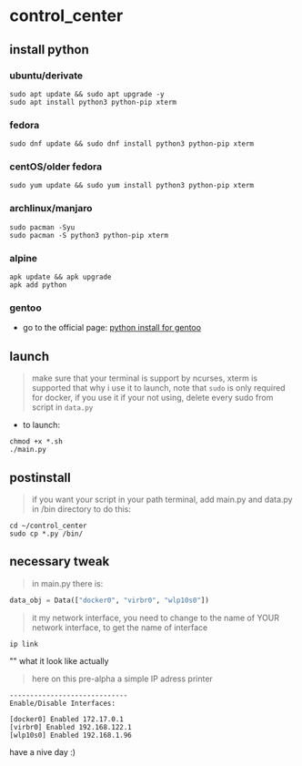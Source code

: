 # control_center

## install python

### ubuntu/derivate

```fish
sudo apt update && sudo apt upgrade -y
sudo apt install python3 python-pip xterm
```
### fedora

```fish
sudo dnf update && sudo dnf install python3 python-pip xterm
```

### centOS/older fedora

```fish
sudo yum update && sudo yum install python3 python-pip xterm
```

### archlinux/manjaro

```fish
sudo pacman -Syu
sudo pacman -S python3 python-pip xterm
```

### alpine

```fish
apk update && apk upgrade
apk add python
```

### gentoo
- go to the official page: [python install for gentoo](https://wiki.gentoo.org/wiki/Python)

## launch
> make sure that your terminal is support by ncurses, xterm is supported that why i use it
to launch, note that `sudo` is only required for docker, if you use it
if your not using, delete every sudo from script in `data.py`

- to launch:
```fish
chmod +x *.sh
./main.py
```

## postinstall
> if you want your script in your path terminal, add main.py and data.py in /bin directory
to do this:
```fish
cd ~/control_center
sudo cp *.py /bin/
```

## necessary tweak
> in main.py there is:
 
```python
data_obj = Data(["docker0", "virbr0", "wlp10s0"])
```

> it my network interface, you need to change to the name of YOUR network interface, to get the name of interface
```fish
ip link
```

"" what it look like actually
> here on this pre-alpha a simple IP adress printer
```
-----------------------------
Enable/Disable Interfaces:                                                                                                                                                                                      
                                                                                                                                                                                                                
[docker0] Enabled 172.17.0.1                                                                                                                                                                                    
[virbr0] Enabled 192.168.122.1                                                                                                                                                                                  
[wlp10s0] Enabled 192.168.1.96    
```
have a nive day :)
